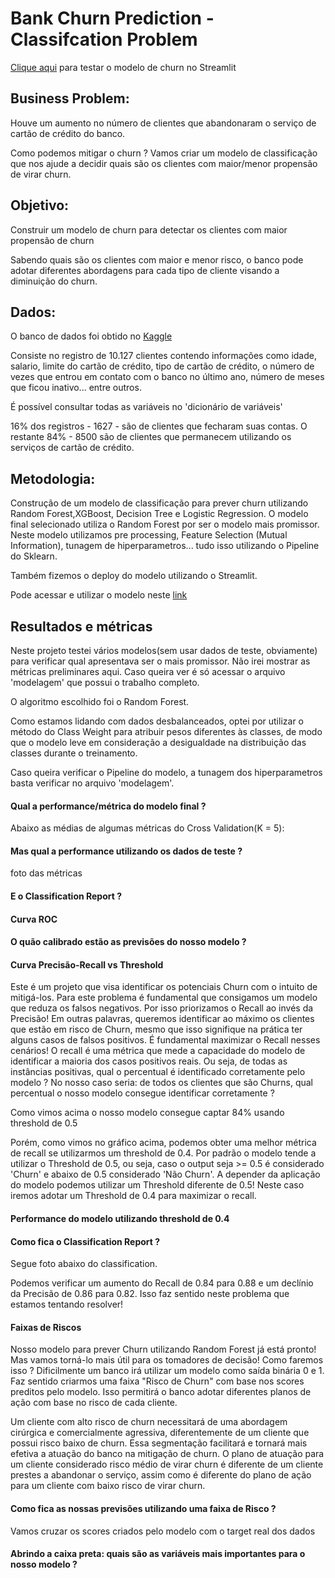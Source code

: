 # Bank Churn Prediction - Classifcation Problem


[Clique aqui](https://bank-churn.streamlit.app) para testar o modelo de churn no Streamlit

## Business Problem:


Houve um aumento no número de clientes que abandonaram o serviço de cartão de crédito do banco. 

Como podemos mitigar o churn ? Vamos criar um modelo de classificação que nos ajude a decidir quais são os clientes com maior/menor propensão de virar churn.

## Objetivo:

Construir um modelo de churn para detectar os clientes com maior propensão de churn

Sabendo quais são os clientes com maior e menor risco, o banco pode adotar diferentes abordagens para cada tipo de cliente visando a diminuição do churn.


## Dados:

O banco de dados foi obtido no [Kaggle](https://www.kaggle.com/datasets/sakshigoyal7/credit-card-customers)

Consiste no registro de 10.127 clientes contendo informações como idade, salario, limite do cartão de crédito, tipo de cartão de crédito,
o número de vezes que entrou em contato com o banco no último ano, número de meses que ficou inativo... entre outros. 

É possível consultar todas as variáveis no 'dicionário de variáveis'

16% dos registros - 1627 - são de clientes que fecharam suas contas. O restante 84% - 8500 são de clientes que permanecem utilizando os serviços de cartão de crédito.



## Metodologia:

Construção de um modelo de classificação para prever churn utilizando Random Forest,XGBoost, Decision Tree e Logistic Regression. 
O modelo final selecionado utiliza o Random Forest por ser o modelo mais promissor. Neste modelo utilizamos pre processing, Feature Selection
(Mutual Information), tunagem de hiperparametros... tudo isso utilizando o Pipeline do Sklearn. 

Também fizemos o deploy do modelo utilizando o Streamlit.

Pode acessar e utilizar o modelo neste [link](https://bank-churn.streamlit.app)


## Resultados e métricas

Neste projeto testei vários modelos(sem usar dados de teste, obviamente) para verificar qual apresentava ser o mais promissor. Não irei mostrar as métricas preliminares aqui. Caso queira ver é só acessar o arquivo 'modelagem' que possui o trabalho completo.

O algoritmo escolhido foi o Random Forest. 

Como estamos lidando com dados desbalanceados, optei por utilizar o método do Class Weight para atribuir pesos diferentes às classes, de modo que o modelo leve em consideração a desigualdade na distribuição das classes durante o treinamento.

Caso queira verificar o Pipeline do modelo, a tunagem dos hiperparametros basta verificar no arquivo 'modelagem'.

#### Qual a performance/métrica do modelo final ?

Abaixo as médias de algumas métricas do Cross Validation(K = 5):


#### Mas qual a performance utilizando os dados de teste ?

foto das métricas

#### E o Classification Report ?


#### Curva ROC


#### O quão calibrado estão as previsões do nosso modelo ?



#### Curva Precisão-Recall vs Threshold

Este é um projeto que visa identificar os potenciais Churn com o intuito de mitigá-los. Para este problema é fundamental que consigamos um modelo que reduza os falsos negativos. Por isso priorizamos o Recall ao invés da Precisão! Em outras palavras, queremos identificar ao máximo os clientes que estão em risco de Churn, mesmo que isso signifique na prática ter alguns casos de falsos positivos. É fundamental maximizar o Recall nesses cenários! O recall é uma métrica que mede a capacidade do modelo de identificar a maioria dos casos positivos reais. Ou seja, de todas as instâncias positivas, qual o percentual é identificado corretamente pelo modelo ? No nosso caso seria: de todos os clientes que são Churns, qual percentual o nosso modelo consegue identificar corretamente ? 

Como vimos acima o nosso modelo consegue captar 84% usando threshold de 0.5

Porém, como vimos no gráfico acima, podemos obter uma melhor métrica de recall se utilizarmos um threshold de 0.4. Por padrão o modelo tende a utilizar o Threshold de 0.5, ou seja, caso o output seja >= 0.5 é considerado 'Churn' e abaixo de 0.5 considerado 'Não Churn'. A depender da aplicação do modelo podemos utilizar um Threshold diferente de 0.5! Neste caso iremos adotar um Threshold de 0.4 para maximizar o recall.




#### Performance do modelo utilizando threshold de 0.4

#### Como fica o Classification Report ? 

Segue foto abaixo do classification.

Podemos verificar um aumento do Recall de 0.84 para 0.88 e um declínio da Precisão de 0.86 para 0.82. Isso faz sentido neste problema que estamos tentando resolver!



#### Faixas de Riscos

Nosso modelo para prever Churn utilizando Random Forest já está pronto! Mas vamos torná-lo mais útil para os tomadores de decisão!
Como faremos isso ? Dificilmente um banco irá utilizar um modelo como saída binária 0 e 1. Faz sentido criarmos uma faixa "Risco de Churn" com base nos scores preditos pelo modelo. Isso permitirá o banco adotar diferentes planos de ação com base no risco de cada cliente.

Um cliente com alto risco de churn necessitará de uma abordagem cirúrgica e comercialmente agressiva, diferentemente de um cliente que possui risco baixo de churn. Essa segmentação facilitará e tornará mais efetiva a atuação do banco na mitigação de churn. O plano de atuação para um cliente considerado risco médio de virar churn é diferente de um cliente prestes a abandonar o serviço, assim como é diferente do plano de ação para um cliente com baixo risco de virar churn.

#### Como fica as nossas previsões utilizando uma faixa de Risco ? 

Vamos cruzar os scores criados pelo modelo com o target real dos dados 



#### Abrindo a caixa preta: quais são as variáveis mais importantes para o nosso modelo ?




